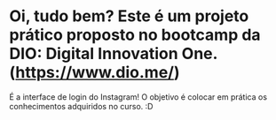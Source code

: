 # Oi, tudo bem? Este é um projeto prático proposto no bootcamp da DIO: Digital Innovation One. (https://www.dio.me/)

É a interface de login do Instagram! O objetivo é colocar em prática os conhecimentos adquiridos no curso. :D


